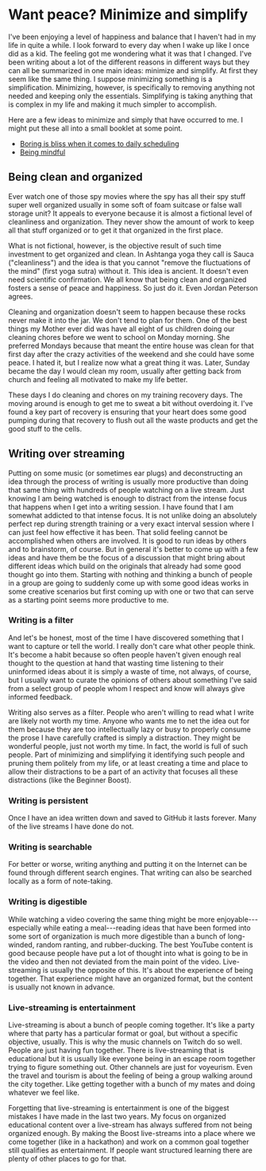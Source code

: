 # Want peace? Minimize and simplify

I've been enjoying a level of happiness and balance that I haven't had in my life in quite a while. I look forward to every day when I wake up like I once did as a kid. The feeling got me wondering what it was that I changed. I've been writing about a lot of the different reasons in different ways but they can all be summarized in one main ideas: minimize and simplify. At first they seem like the same thing. I suppose minimizing something is a simplification. Minimizing, however, is specifically to removing anything not needed and keeping only the essentials. Simplifying is taking anything that is complex in my life and making it much simpler to accomplish.

Here are a few ideas to minimize and simply that have occurred to me. I might put these all into a small booklet at some point.

* [Boring is bliss when it comes to daily scheduling](../2106)
* [Being mindful](../2107)

## Being clean and organized

Ever watch one of those spy movies where the spy has all their spy stuff super well organized usually in some soft of foam suitcase or false wall storage unit? It appeals to everyone because it is almost a fictional level of cleanliness and organization. They never show the amount of work to keep all that stuff organized or to get it that organized in the first place.

What is not fictional, however, is the objective result of such time investment to get organized and clean. In Ashtanga yoga they call is Sauca ("cleanliness") and the idea is that you cannot "remove the fluctuations of the mind" (first yoga sutra) without it. This idea is ancient. It doesn't even need scientific confirmation. We all know that being clean and organized fosters a sense of peace and happiness. So just do it. Even Jordan Peterson agrees.

Cleaning and organization doesn't seem to happen because these rocks never make it into the jar. We don't tend to plan for them. One of the best things my Mother ever did was have all eight of us children doing our cleaning chores before we went to school on Monday morning. She preferred Mondays because that meant the entire house was clean for that first day after the crazy activities of the weekend and she could have some peace. I hated it, but I realize now what a great thing it was. Later, Sunday became the day I would clean my room, usually after getting back from church and feeling all motivated to make my life better.

These days I do cleaning and chores on my training recovery days. The moving around is enough to get me to sweat a bit without overdoing it. I've found a key part of recovery is ensuring that your heart does some good pumping during that recovery to flush out all the waste products and get the good stuff to the cells.

## Writing over streaming

Putting on some music (or sometimes ear plugs) and deconstructing an idea through the process of writing is usually more productive than doing that same thing with hundreds of people watching on a live stream. Just knowing I am being watched is enough to distract from the intense focus that happens when I get into a writing session. I have found that I am somewhat addicted to that intense focus. It is not unlike doing an absolutely perfect rep during strength training or a very exact interval session where I can just feel how effective it has been. That solid feeling cannot be accomplished when others are involved. It is good to run ideas by others and to brainstorm, of course. But in general it's better to come up with a few ideas and have them be the focus of a discussion that might bring about different ideas which build on the originals that already had some good thought go into them. Starting with nothing and thinking a bunch of people in a group are going to suddenly come up with some good ideas works in some creative scenarios but first coming up with one or two that can serve as a starting point seems more productive to me.

### Writing is a filter

And let's be honest, most of the time I have discovered something that I want to capture or tell the world. I really don't care what other people think. It's become a habit because so often people haven't given enough real thought to the question at hand that wasting time listening to their uninformed ideas about it is simply a waste of time, not always, of course, but I usually want to curate the opinions of others about something I've said from a select group of people whom I respect and know will always give informed feedback.

Writing also serves as a filter. People who aren't willing to read what I write are likely not worth my time. Anyone who wants me to net the idea out for them because they are too intellectually lazy or busy to properly consume the prose I have carefully crafted is simply a distraction. They might be wonderful people, just not worth my time. In fact, the world is full of such people. Part of minimizing and simplifying it identifying such people and pruning them politely from my life, or at least creating a time and place to allow their distractions to be a part of an activity that focuses all these distractions (like the Beginner Boost).

### Writing is persistent

Once I have an idea written down and saved to GitHub it lasts forever. Many of the live streams I have done do not.

### Writing is searchable

For better or worse, writing anything and putting it on the Internet can be found through different search engines. That writing can also be searched locally as a form of note-taking.

### Writing is digestible

While watching a video covering the same thing might be more enjoyable---especially while eating a meal---reading ideas that have been formed into some sort of organization is much more digestible than a bunch of long-winded, random ranting, and rubber-ducking. The best YouTube content is good because people have put a lot of thought into what is going to be in the video and then not deviated from the main point of the video. Live-streaming is usually the opposite of this. It's about the experience of being together. That experience might have an organized format, but the content is usually not known in advance.

### Live-streaming is entertainment

Live-streaming is about a bunch of people coming together. It's like a party where that party has a particular format or goal, but without a specific objective, usually. This is why the music channels on Twitch do so well. People are just having fun together. There is live-streaming that is educational but it is usually like everyone being in an escape room together trying to figure something out. Other channels are just for voyeurism. Even the travel and tourism is about the feeling of being a group walking around the city together. Like getting together with a bunch of my mates and doing whatever we feel like.

Forgetting that live-streaming is entertainment is one of the biggest mistakes I have made in the last two years. My focus on organized educational content over a live-stream has always suffered from not being organized enough. By making the Boost live-streams into a place where we come together (like in a hackathon) and work on a common goal together still qualifies as entertainment. If people want structured learning there are plenty of other places to go for that.
